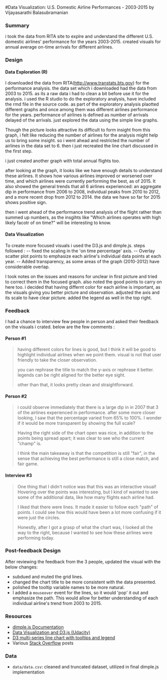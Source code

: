 #Data Visualization: U.S. Domestic Airline Performances - 2003-2015
by Vijayasarathi Balasubramanian

### Summary
i took the data from RITA site to explre and understand the different U.S. domestic airlines' performance for the years 2003-2015.  created visuals for annual average on-time arrivals for different airlines. 

### Design

#### Data Exploration (R)

   I downloaded the data from RITA(http://www.transtats.bts.gov) for the performance analysis. the data set which i downloaded had the data from 2003 to 2015. as its a raw data i had to clean a bit before use it for the analysis. i used the R studio to do the exploratory analysis, have included the rmd file in the source code. as part of the exploratory analysis plaotted different graphs and once among them was different airlines performance for the years. performance of airlines is defined as number of arrivals delayed of the arrivals. just explored the data using the simple line graphs. 

    
Though the picture looks attractive its difficult to form insight from this graph, i felt like reducing the number of airlines for the analysis might help us to bring some insight. so i went ahead and restricted the number of airlines in the data set to 6. then i just recreated the line chart discussed in the first step.

i just created another graph with total annual flights too. 

after looking at the graph, it looks like we have enough details to understand these airlines. It shows how various airlines improved or worsened over time, and which airlines were currently performing the best, as of 2015.  It also showed the general trends that all 6 airlines experienced: an aggregate dip in performance from 2006 to 2008, individual peaks from 2010 to 2012, and a more recent drop from 2012 to 2014. the data we have so far for 2015 shows positive sign.

   then i went ahead of the performance trend analysis of the flight rather than summed up numbers, as the insgihts like  "Which airlines operates with high likely facotr of on time?" will be interesting to know. 

#### Data Visualization

  To create more focused visuals i used the D3.js and dimple.js. 
  steps followed : 
  -- fixed the scaling in the 'on time percentage' axis. 
  -- Overlay scatter plot points to emphasize each airline's individual data points at each year.
  -- Added transparency, as some areas of the graph (2010-2012) have considerable overlap.
  
  I took notes on the issues and reasons for unclear in first picture and tried to correct them in the focused graph. also noted the good points to carry on here too. i decided that having differnt color for each airline is important, as the visuals giving you better picture and observation. adjusted the axis and its scale to have clear picture. added the legend as well in the top right. 

### Feedback
 I had a chance to interview few people in person and asked their feedback on the visuals i crated. below are the few comments : 
 
#### Person #1


> having different colors for lines is good, but I think it will be good to highlight individual airlines when we point them.  visual is not that user friendly to take the closer observation.
> 
> you can rephrase the title to match the y-axis or rephrase it better. legends can be right aligned for the better eye sight. 
> 
> other than that, it looks pretty clean and straightforward.

#### Person #2

> i could observe immediately that there is a large dip in in 2007 that 3 of the airlines experienced in performance.  after some more closer looking, I saw that the percentage varied from 65% to 100%.  I wonder if it would be more transparent by showing the full scale?
> 
> Having the right side of the chart open was nice, in addition to the points being spread apart; it was clear to see who the current "champ" is.
> 
> I think the main takeaway is that the competition is still "fair", in the sense that achieving the best performance is still a close match, and fair game.

#### Interview #3

> One thing that I didn't notice was that this was an interactive visual!  Hovering over the points was interesting, but I kind of wanted to see some of the additional data, like how many flights each airline had.
> 
> I liked that there were lines.  It made it easier to follow each "path" of points.  I could see how this would have been a lot more confusing if it were just the circles.
> 
> Honestly, after I got a grasp of what the chart was, I looked all the way to the right, because I wanted to see how these airlines were performing today.


### Post-feedback Design

After reviewing the feedback from the 3 people, updated the visual with the below changes:

- subdued and muted the grid lines.
- changed the chart title to be more consistent with the data presented.
- polished the tooltip variable names to be more natural.
- I added a `mouseover` event for the lines, so it would 'pop' it out and emphasize the path.  This would allow for better understanding of each individual airline's trend from 2003 to 2015.

### Resources

- [dimple.js Documentation](http://dimplejs.org/)
- [Data Visualization and D3.js (Udacity)](https://www.udacity.com/course/viewer#!/c-ud507-nd)
- [D3 multi-series line chart with tooltips and legend](http://bl.ocks.org/Matthew-Weber/5645518)
- Various [Stack Overflow](http://stackoverflow.com/search?q=dimple.js) posts

### Data

- `data/data.csv`: cleaned and truncated dataset, utilized in final dimple.js implementation

